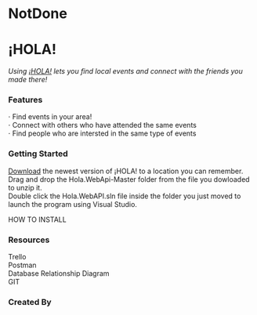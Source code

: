 # **__NotDone__** 


¡HOLA!
======
*Using [¡HOLA!](https://github.com/Julian-Arboleda/Hola.WebApi) lets you find local events and connect with the friends you made there!*

### Features<br/>
⋅ Find events in your area!<br/>
⋅ Connect with others who have attended the same events<br/>
⋅ Find people who are intersted in the same type of events



### Getting Started<br/>
[Download](https://github.com/Julian-Arboleda/Hola.WebApi/archive/master.zip) the newest version of ¡HOLA! to a location you can remember.<br/>
Drag and drop the Hola.WebApi-Master folder from the file you dowloaded to unzip it.<br/>
Double click the Hola.WebAPI.sln file inside the folder you just moved to launch the program using Visual Studio.<br>

HOW TO INSTALL<br/>

### Resources<br/>
Trello<br/>
Postman<br/>
Database Relationship Diagram<br/>
GIT<br/>


### Created By<br/>
